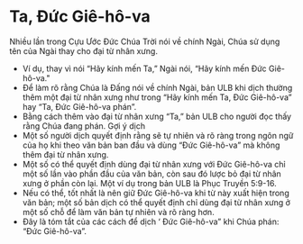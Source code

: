 # Ta, Đức Giê-hô-va

Nhiều lần trong Cựu Ước Đức Chúa Trời nói về chính Ngài, Chúa sử dụng tên của Ngài thay cho đại từ nhân xưng.
- Ví dụ, thay vì nói “Hãy kính mến Ta,” Ngài nói, “Hãy kính mến Đức Giê-hô-va." 
- Để làm rõ rằng Chúa là Đấng nói về chính Ngài, bản ULB khi dịch thường thêm một đại từ nhân xưng như trong “Hãy kính mến Ta, Đức Giê-hô-va” hay “Ta, Đức Giê-hô-va phán”. 
- Bằng cách thêm vào đại từ nhân xưng “Ta,” bản ULB cho người đọc thấy rằng Chúa đang phán. 
Gợi ý dịch
- Một số người dịch quyết định rằng sẽ tự nhiên và rõ ràng trong ngôn ngữ của họ khi theo văn bản ban đầu và dùng “Đức Giê-hô-va” mà không thêm đại từ nhân xưng. 
- Một số có thể quyết định dùng đại từ nhân xưng với Đức Giê-hô-va chỉ một số lần vào phần đầu của văn bản, còn sau đó lược bỏ đại từ nhân xưng ở phần còn lại.  Một ví dụ trong bản ULB là Phục Truyền 5:9-16. 
- Nếu có thể, tốt nhất là nên giữ Đức Giê-hô-va khi từ này xuất hiện trong văn bản; một số bản dịch có thể quyết định chỉ dùng đại từ nhân xưng ở một số chỗ để làm văn bản tự nhiên và rõ ràng hơn. 
- Đây là tóm tắt của các cách để dịch ‘ Đức Giê-hô-va” khi Chúa phán: “Đức Giê-hô-va”.

